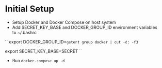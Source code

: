 # Initial Setup

* Setup Docker and Docker Compose on host system
* Add SECRET_KEY_BASE and DOCKER_GROUP_ID environment variables to ~/.bashrc

``
export DOCKER_GROUP_ID=`getent group docker | cut -d: -f3`

export SECRET_KEY_BASE=SECRET
``

* Run `docker-compose up -d`
